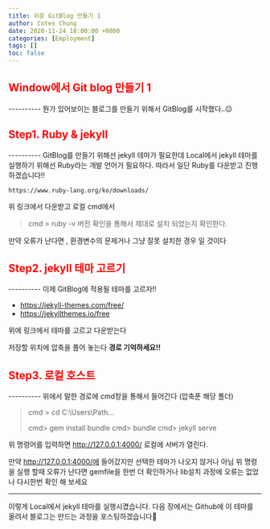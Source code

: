 ```yaml
---
title: 쉬운 GitBlog 만들기 1
author: Cotes Chung
date: 2020-11-24 18:00:00 +0800
categories: [Employment]
tags: []
toc: false
---
```


<h2><span style="color:red">Window에서 Git blog 만들기 1</span></h2>
----------
뭔가 있어보이는 블로그를 만들기 위해서 GitBlog를 시작했다..😐


<h2><span style="color:red"> Step1.  Ruby & jekyll </span></h2>
----------
GitBlog를 만들기 위해선 jekyll 테마가 필요한데 
Local에서 jekyll 테마를 실행하기 위해선 Ruby라는 개발 언어가 필요하다.
따라서 일단 Ruby를 다운받고 진행하겠습니다!! 

    https://www.ruby-lang.org/ko/downloads/
   위 링크에서 다운받고 로컬 cmd에서 
  

> cmd > ruby -v 
> 버전 확인을 통해서 제대로 설치 되었는지 확인한다.

만약 오류가 난다면 , 환경변수의 문제거나 그냥 잘못 설치한 경우 일 것이다

<h2><span style="color:red">Step2. jekyll 테마 고르기 </span></h2>
----------
이제 GitBlog에 적용될 테마를 고르자!! 

 -  https://jekyll-themes.com/free/
 -  https://jekyllthemes.io/free
 
위에 링크에서 테마를 고르고 다운받는다

저장할 위치에 압축을 풀어 놓는다 **경로 기억하세요!!**

<h2><span style="color:red">Step3.  로컬 호스트</span></h2>
----------
위에서 말한 경로에 cmd창을 통해서 들어간다 (압축푼 해당 폴더)

> cmd > cd  C:\Users\Path...
> 
> cmd> gem install bundle
> cmd> bundle
> cmd> jekyll serve

위 명령어를 입력하면 http://127.0.0.1:4000/ 로컬에 서버가 열린다.

만약 http://127.0.0.1:4000/에 들어갔지만 선택한 테마가 나오지 않거나 아님 위 명령을 실행 할때 오류가 난다면
gemfile을 한번 더 확인하거나 lib설치 과정에 오류는 없었나 다시한번 확인 해 보세요

----------

이렇게 Local에서 jekyll 테마를 실행시켰습니다.
다음 장에서는 Github에 이 테마를 올려서 블로그는 만드는 과정을 포스팅하겠습니다🤝
